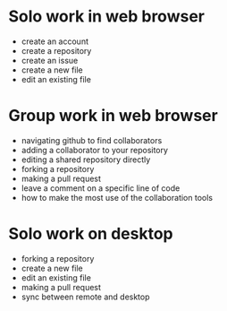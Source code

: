 # Solo work in web browser

* create an account
* create a repository
* create an issue
* create a new file
* edit an existing file

# Group work in web browser

* navigating github to find collaborators
* adding a collaborator to your repository
* editing a shared repository directly
* forking a repository
* making a pull request
* leave a comment on a specific line of code
* how to make the most use of the collaboration tools

# Solo work on desktop

* forking a repository
* create a new file
* edit an existing file
* making a pull request
* sync between remote and desktop
